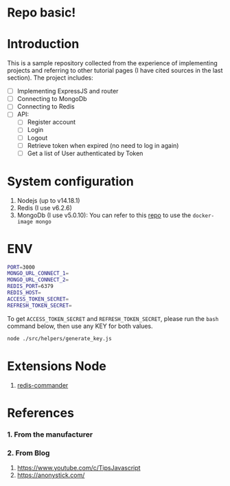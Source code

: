 # Repo basic!

# Introduction

This is a sample repository collected from the experience of implementing projects and referring to other tutorial pages (I have cited sources in the last section).
The project includes:

- [ ] Implementing ExpressJS and router
- [ ] Connecting to MongoDb
- [ ] Connecting to Redis
- [ ] API:
  - [ ] Register account
  - [ ] Login
  - [ ] Logout
  - [ ] Retrieve token when expired (no need to log in again)
  - [ ] Get a list of User authenticated by Token

# System configuration

1. Nodejs (up to v14.18.1)
1. Redis (I use v6.2.6)
1. MongoDb (I use v5.0.10): You can refer to this [repo](https://github.com/thangtranse/mongo) to use the `docker-image mongo`

# ENV

```sh
PORT=3000
MONGO_URL_CONNECT_1=
MONGO_URL_CONNECT_2=
REDIS_PORT=6379
REDIS_HOST=
ACCESS_TOKEN_SECRET=
REFRESH_TOKEN_SECRET=
```

To get `ACCESS_TOKEN_SECRET` and `REFRESH_TOKEN_SECRET`, please run the `bash` command below, then use any KEY for both values.

```sh
node ./src/helpers/generate_key.js
```

# Extensions Node

1. [redis-commander](https://www.npmjs.com/package/redis-commander)

# References

### 1. From the manufacturer

### 2. From Blog

1. https://www.youtube.com/c/TipsJavascript
1. https://anonystick.com/
